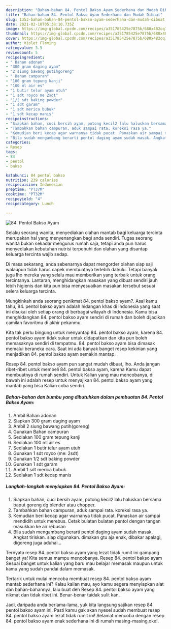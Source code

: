 ```yaml
---
description: "Bahan-bahan 84. Pentol Bakso Ayam Sederhana dan Mudah Dibuat"
title: "Bahan-bahan 84. Pentol Bakso Ayam Sederhana dan Mudah Dibuat"
slug: 1353-bahan-bahan-84-pentol-bakso-ayam-sederhana-dan-mudah-dibuat
date: 2021-02-10T05:38:10.735Z
image: https://img-global.cpcdn.com/recipes/a351785425e7875b/680x482cq70/84-pentol-bakso-ayam-foto-resep-utama.jpg
thumbnail: https://img-global.cpcdn.com/recipes/a351785425e7875b/680x482cq70/84-pentol-bakso-ayam-foto-resep-utama.jpg
cover: https://img-global.cpcdn.com/recipes/a351785425e7875b/680x482cq70/84-pentol-bakso-ayam-foto-resep-utama.jpg
author: Violet Fleming
ratingvalue: 3.5
reviewcount: 5
recipeingredient:
- " Bahan adonan"
- "300 gram daging ayam"
- "2 siung bawang putihgoreng"
- " Bahan campuran"
- "100 gram tepung kanji"
- "100 ml air es"
- "1 butir telur ayam utuh"
- "1 sdt royco me 2sdt"
- "1/2 sdt baking powder"
- "1 sdt garam"
- "1 sdt merica bubuk"
- "1 sdt kecap manis"
recipeinstructions:
- "Siapkan bahan, cuci bersih ayam, potong kecil2 lalu haluskan bersama baput goreng dg blender atau chopper."
- "Tambahkan bahan campuran, aduk sampai rata. koreksi rasa ya."
- "Kemudian beri kecap agar warnanya tidak pucat. Panaskan air sampai mendidih untuk merebus. Cetak bulatan bulatan pentol dengan tangan masukkan ke air rebusan"
- "Bila sudah mengambang berarti pentol daging ayam sudah masak. Angkat tiriskan. siap digunakan. dimakan gtu aja enak, dibakar apalagi, digoreng juga aduhai..."
categories:
- Resep
tags:
- 84
- pentol
- bakso

katakunci: 84 pentol bakso 
nutrition: 239 calories
recipecuisine: Indonesian
preptime: "PT37M"
cooktime: "PT32M"
recipeyield: "4"
recipecategory: Lunch

---
```



![84. Pentol Bakso Ayam](https://img-global.cpcdn.com/recipes/a351785425e7875b/680x482cq70/84-pentol-bakso-ayam-foto-resep-utama.jpg)

Selaku seorang wanita, menyediakan olahan mantab bagi keluarga tercinta merupakan hal yang menyenangkan bagi anda sendiri. Tugas seorang  wanita bukan sekadar mengurus rumah saja, tetapi anda pun harus menyediakan kebutuhan nutrisi terpenuhi dan olahan yang disantap keluarga tercinta wajib sedap.

Di masa  sekarang, anda sebenarnya dapat mengorder olahan siap saji walaupun tidak harus capek membuatnya terlebih dahulu. Tetapi banyak juga lho mereka yang selalu mau memberikan yang terbaik untuk orang tercintanya. Lantaran, menghidangkan masakan yang dibuat sendiri jauh lebih higienis dan kita pun bisa menyesuaikan masakan tersebut sesuai selera keluarga tercinta. 



Mungkinkah anda seorang penikmat 84. pentol bakso ayam?. Asal kamu tahu, 84. pentol bakso ayam adalah hidangan khas di Indonesia yang saat ini disukai oleh setiap orang di berbagai wilayah di Indonesia. Kamu bisa menghidangkan 84. pentol bakso ayam sendiri di rumah dan boleh dijadikan camilan favoritmu di akhir pekanmu.

Kita tak perlu bingung untuk menyantap 84. pentol bakso ayam, karena 84. pentol bakso ayam tidak sukar untuk didapatkan dan kita pun boleh memasaknya sendiri di tempatmu. 84. pentol bakso ayam bisa dimasak memalui beraneka cara. Saat ini ada banyak banget resep kekinian yang menjadikan 84. pentol bakso ayam semakin mantap.

Resep 84. pentol bakso ayam pun sangat mudah dibuat, lho. Anda jangan ribet-ribet untuk membeli 84. pentol bakso ayam, karena Kamu dapat membuatnya di rumah sendiri. Untuk Kalian yang mau mencobanya, di bawah ini adalah resep untuk menyajikan 84. pentol bakso ayam yang mantab yang bisa Kalian coba sendiri.

<!--inarticleads1-->

##### Bahan-bahan dan bumbu yang dibutuhkan dalam pembuatan 84. Pentol Bakso Ayam:

1. Ambil  Bahan adonan
1. Siapkan 300 gram daging ayam
1. Ambil 2 siung bawang putih(goreng)
1. Gunakan  Bahan campuran
1. Sediakan 100 gram tepung kanji
1. Sediakan 100 ml air es
1. Sediakan 1 butir telur ayam utuh
1. Gunakan 1 sdt royco (me: 2sdt)
1. Gunakan 1/2 sdt baking powder
1. Gunakan 1 sdt garam
1. Ambil 1 sdt merica bubuk
1. Sediakan 1 sdt kecap manis




<!--inarticleads2-->

##### Langkah-langkah menyiapkan 84. Pentol Bakso Ayam:

1. Siapkan bahan, cuci bersih ayam, potong kecil2 lalu haluskan bersama baput goreng dg blender atau chopper.
1. Tambahkan bahan campuran, aduk sampai rata. koreksi rasa ya.
1. Kemudian beri kecap agar warnanya tidak pucat. Panaskan air sampai mendidih untuk merebus. Cetak bulatan bulatan pentol dengan tangan masukkan ke air rebusan
1. Bila sudah mengambang berarti pentol daging ayam sudah masak. Angkat tiriskan. siap digunakan. dimakan gtu aja enak, dibakar apalagi, digoreng juga aduhai...




Ternyata resep 84. pentol bakso ayam yang lezat tidak rumit ini gampang banget ya! Kita semua mampu mencobanya. Resep 84. pentol bakso ayam Sesuai banget untuk kalian yang baru mau belajar memasak maupun untuk kamu yang sudah pandai dalam memasak.

Tertarik untuk mulai mencoba membuat resep 84. pentol bakso ayam mantab sederhana ini? Kalau kalian mau, ayo kamu segera menyiapkan alat dan bahan-bahannya, lalu buat deh Resep 84. pentol bakso ayam yang nikmat dan tidak ribet ini. Benar-benar taidak sulit kan. 

Jadi, daripada anda berlama-lama, yuk kita langsung sajikan resep 84. pentol bakso ayam ini. Pasti kamu gak akan nyesel sudah membuat resep 84. pentol bakso ayam lezat tidak rumit ini! Selamat mencoba dengan resep 84. pentol bakso ayam enak sederhana ini di rumah masing-masing,oke!.

